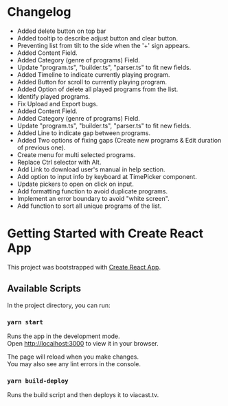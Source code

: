 # Changelog
* Added delete button on top bar
* Added tooltip to describe adjust button and clear button.
* Preventing list from tilt to the side when the '+' sign appears.
* Added Content Field.
* Added Category (genre of programs) Field.
* Update "program.ts", "builder.ts", "parser.ts" to fit new fields.
* Added Timeline to indicate currently playing program.
* Added Button for scroll to currently playing program.
* Added Option of delete all played programs from the list.
* Identify played programs.
* Fix Upload and Export bugs.
* Added Content Field.
* Added Category (genre of programs) Field.
* Update "program.ts", "builder.ts", "parser.ts" to fit new fields.
* Added Line to indicate gap between programs.
* Added Two options of fixing gaps (Create new programs & Edit duration of previous one).
* Create menu for multi selected programs.
* Replace Ctrl selector with Alt.
* Add Link to download user's manual in help section.
* Add option to input info by keyboard at TimePicker component.
* Update pickers to open on click on input.
* Add formatting function to avoid duplicate programs.
* Implement an error boundary to avoid "white screen".
* Add function to sort all unique programs of the list.

# Getting Started with Create React App

This project was bootstrapped with [Create React App](https://github.com/facebook/create-react-app).

## Available Scripts

In the project directory, you can run:

### `yarn start`

Runs the app in the development mode.\
Open [http://localhost:3000](http://localhost:3000) to view it in your browser.

The page will reload when you make changes.\
You may also see any lint errors in the console.

### `yarn build-deploy`

Runs the build script and then deploys it to viacast.tv.
